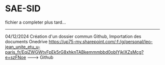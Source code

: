 # SAE-SID
fichier a completer plus tard...



----------------
04/12/2024
Création d'un dossier commun Github, 
Importation des documents Onedrive https://up75-my.sharepoint.com/:f:/g/personal/leo-jean_unite_etu_u-paris_fr/EqiZWGWtvFpEk5rG8xhknTABkemmmbbd0obIYjkIXZsMcg?e=szFNoe ---> Github
